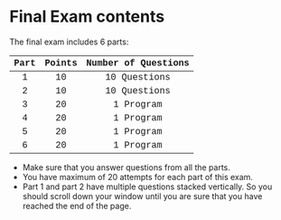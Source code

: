 # Final Exam contents

The final exam includes 6 parts:

<font size="0.5" face="Courier New">
<table align="center">
    <thead>
        <tr>
            <th align="center">Part</th>
            <th align="center">Points</th>
            <th align="center">Number of Questions</th>
        </tr>
    </thead>
    <tbody>
        <tr>
            <td align="center">1</td>
            <td align="center">10</td>
            <td align="center">10 Questions</td>
        </tr>
        <tr>
            <td align="center">2</td>
            <td align="center">10</td>
            <td align="center">10 Questions</td>
        </tr>
        <tr>
            <td align="center">3</td>
            <td align="center">20</td>
            <td align="center">1 Program</td>
        </tr>
        <tr>
            <td align="center">4</td>
            <td align="center">20</td>
            <td align="center">1 Program</td>
        </tr>
        <tr>
            <td align="center">5</td>
            <td align="center">20</td>
            <td align="center">1 Program</td>
        </tr>        <tr>
            <td align="center">6</td>
            <td align="center">20</td>
            <td align="center">1 Program</td>
        </tr>
    </tbody>
</table>
</font>

- Make sure that you answer questions from all the parts.
- You have maximum of 20 attempts for each part of this exam.
- Part 1 and part 2 have multiple questions stacked vertically. So you should scroll down your window until you are sure that you have reached the end of the page.